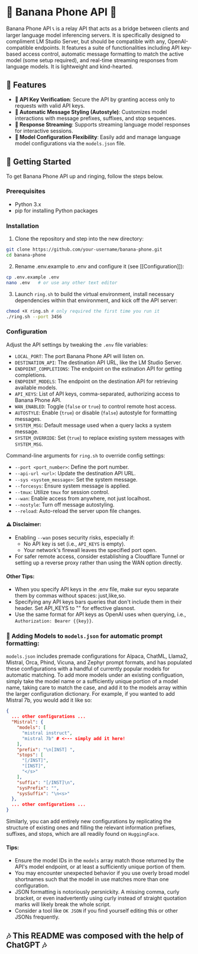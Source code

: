 # 🍌 Banana Phone API 🍌

Banana Phone API 📞 is a relay API that acts as a bridge between clients and larger language model inferencing servers. It is specifically designed to compliment LM Studio Server, but should be compatible with any, OpenAI-compatible endpoints. It features a suite of functionalities including API key-based access control, automatic message formatting to match the active model (some setup required), and real-time streaming responses from language models. It is lightweight and kind-hearted.

## 🎉 Features

- **🔑 API Key Verification**: Secure the API by granting access only to requests with valid API keys.
- **💅 Automatic Message Styling (Autostyle)**: Customizes model interactions with message prefixes, suffixes, and stop sequences.
- **🔁 Response Streaming**: Supports streaming language model responses for interactive sessions.
- **🔧 Model Configuration Flexibility**: Easily add and manage language model configurations via the `models.json` file.

## 🚀 Getting Started

To get Banana Phone API up and ringing, follow the steps below.

### Prerequisites

- Python 3.x
- pip for installing Python packages

### Installation

1. Clone the repository and step into the new directory:

```sh
git clone https://github.com/your-username/banana-phone.git
cd banana-phone
```

2. Rename .env.example to .env and configure it (see [[Configuration]]):

```sh
cp .env.example .env
nano .env   # or use any other text editor
```

3. Launch `ring.sh` to build the virtual environment, install necessary dependencies within that environment, and kick off the API server:

```sh
chmod +X ring.sh # only required the first time you run it
./ring.sh --port 3456
```


### Configuration

Adjust the API settings by tweaking the `.env` file variables:

- `LOCAL_PORT`: The port Banana Phone API will listen on.
- `DESTINATION_API`: The destination API URL, like the LM Studio Server.
- `ENDPOINT_COMPLETIONS`: The endpoint on the estination API for getting completions.
- `ENDPOINT_MODELS`: The endpoint on the destination API for retrieving available models.
- `API_KEYS`: List of API keys, comma-separated, authorizing access to Banana Phone API.
- `WAN_ENABLED`: Toggle (`false` or `true`) to control remote host access.
- `AUTOSTYLE`: Enable (`true`) or disable (`false`) autostyle for formatting messages.
- `SYSTEM_MSG`: Default message used when a query lacks a system message.
- `SYSTEM_OVERRIDE`: Set (`true`) to replace existing system messages with `SYSTEM_MSG`.

Command-line arguments for `ring.sh` to override config settings:

- `--port <port_number>`: Define the port number.
- `--api-url <url>`: Update the destination API URL.
- `--sys <system_message>`: Set the system message.
- `--forcesys`: Ensure system message is applied.
- `--tmux`: Utilize `tmux` for session control.
- `--wan`: Enable access from anywhere, not just localhost.
- `--nostyle`: Turn off message autostyling.
- `--reload`: Auto-reload the server upon file changes.

#### ⚠️ Disclaimer:
- Enabling `--wan` poses security risks, especially if:
  - No API key is set (i.e., `API_KEYS` is empty).
  - Your network's firewall leaves the specified port open.
- For safer remote access, consider establishing a Cloudflare Tunnel or setting up a reverse proxy rather than using the WAN option directly.

#### Other Tips:
- When you specify API keys in the .env file, make sur eyou separate them by commas without spaces: just,like,so.
- Specifying any API keys bars queries that don't include them in their header. Set API_KEYS to "" for effective glasnost.
- Use the same format for API keys as OpenAI uses when querying, i.e., `Authorization: Bearer {{key}}`.

### 📝 Adding Models to `models.json` for automatic prompt formatting:

`models.json` includes premade configurations for Alpaca, ChatML, Llama2, Mistral, Orca, Phind, Vicuna, and Zephyr prompt formats, and has populated these configurations with a handful of currently popular models for automatic matching. To add more models under an existing configuation, simply take the model name or a sufficiently unique portion of a model name, taking care to match the case, and add it to the models array within the larger configuration dictionary. For example, if you wanted to add Mistral 7b, you would add it like so:

``` models.json
{
  ... other configurations ...
  "Mistral": {
    "models": [
      "mistral instruct",
      "mistral 7b" # <--- simply add it here!
    ],
    "prefix": "\n[INST] ",
    "stops": [
      "[/INST]",
      "[INST]",
      "</s>"
    ],
    "suffix": "[/INST]\n",
    "sysPrefix": "",
    "sysSuffix": "\n<s>"
  },
  ... other configurations ...
}
```

Similarly, you can add entirely new configurations by replicating the structure of existing ones and filling the relevant information prefixes, suffixes, and stops, which are all readily found on `HuggingFace`.

#### Tips:
- Ensure the model IDs in the `models` array match those returned by the API's model endpoint, or at least a sufficiently unique portion of them.
- You may encounter unexpected behavior if you use overly broad model shortnames such that the model in use matches more than one configuration.
- JSON formatting is notoriously persnickity. A missing comma, curly bracket, or even inadvertently using curly instead of straight quotation marks will likely break the whole script.
- Consider a tool like `OK JSON` if you find yourself editing this or other JSONs frequently.


## 🎶 This README was composed with the help of ChatGPT 🎶

